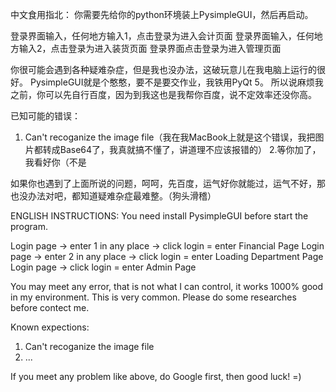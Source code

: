 中文食用指北：
你需要先给你的python环境装上PysimpleGUI，然后再启动。

登录界面输入，任何地方输入1，点击登录为进入会计页面
登录界面输入，任何地方输入2，点击登录为进入装货页面
登录界面点击登录为进入管理页面

你很可能会遇到各种疑难杂症，但是我也没办法，这破玩意儿在我电脑上运行的很好。
PysimpleGUI就是个憨憨，要不是要交作业，我铁用PyQt 5。
所以说麻烦我之前，你可以先自行百度，因为到我这也是我帮你百度，说不定效率还没你高。

已知可能的错误：
1. Can't recoganize the image file（我在我MacBook上就是这个错误，我把图片都转成Base64了，我真就搞不懂了，讲道理不应该报错的）
2.等你加了，我看好你（不是

如果你也遇到了上面所说的问题，呵呵，先百度，运气好你就能过，运气不好，那也没办法对吧，都知道疑难杂症最难整。（狗头滑稽）


ENGLISH INSTRUCTIONS:
You need install PysimpleGUI before start the program.

Login page -> enter 1 in any place -> click login = enter Financial Page
Login page -> enter 2 in any place -> click login = enter Loading Department Page
Login page -> click login = enter Admin Page

You may meet any error, that is not what I can control, it works 1000% good in my environment. 
This is very common.
Please do some researches before contect me.

Known expections:
1. Can't recoganize the image file
2. ...

If you meet any problem like above, do Google first, then good luck! =)